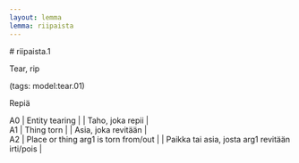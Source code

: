 ```yaml
---
layout: lemma
lemma: riipaista
---
```


<div class="sense">
# <span class="sensename">riipaista.1</span>

<span class="description">Tear, rip</span>

(tags: model:tear.01)

<span class="description">Repiä</span>

A0 | Entity tearing |   | Taho, joka repii |  
A1 | Thing torn |   | Asia, joka revitään |  
A2 | Place or thing arg1 is torn from/out |   | Paikka tai asia, josta arg1 revitään irti/pois |  

</div>


